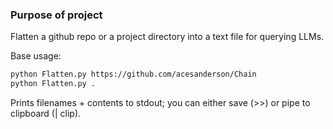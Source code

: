 ### Purpose of project

Flatten a github repo or a project directory into a text file for querying LLMs.

Base usage:
```bash
python Flatten.py https://github.com/acesanderson/Chain
python Flatten.py .
```
Prints filenames + contents to stdout; you can either save (>>) or pipe to clipboard (| clip).
